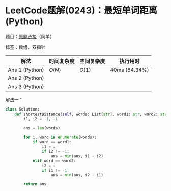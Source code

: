 # LeetCode题解(0243)：最短单词距离(Python)

题目：[原题链接](https://leetcode-cn.com/problems/shortest-word-distance/)（简单）

标签：数组、双指针

| 解法           | 时间复杂度 | 空间复杂度 | 执行用时      |
| -------------- | ---------- | ---------- | ------------- |
| Ans 1 (Python) | $O(N)$     | $O(1)$     | 40ms (84.34%) |
| Ans 2 (Python) |            |            |               |
| Ans 3 (Python) |            |            |               |

解法一：

```python
class Solution:
    def shortestDistance(self, words: List[str], word1: str, word2: str) -> int:
        i1, i2 = -1, -1

        ans = len(words)

        for i, word in enumerate(words):
            if word == word1:
                i1 = i
                if i2 != -1:
                    ans = min(ans, i1 - i2)
            elif word == word2:
                i2 = i
                if i1 != -1:
                    ans = min(ans, i2 - i1)

        return ans
```